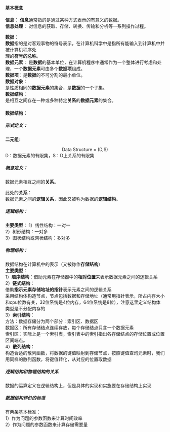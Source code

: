 #### 基本概念

**信息**：
**信息**通常指的是通过某种方式表示的有意义的数据。  
**信息处理**：
对信息的获取、存储、转换、传输和分析等一系列操作过程。 

**数据**：  
**数据**指的是对客观事物的符号表示，在计算机科学中是指所有能输入到计算机中并被计算机程序处  
理的**符号的总称**。    
**数据元素**： 
是**数据**的基本单位，在计算机程序中通常作为一个整体进行考虑和处理，一个**数据元素**可由多个**数据项**组成。  
**数据项**：是**数据**的不可分割的最小单位。  
**数据对象**：  
是性质相同的**数据元素**的集合，是**数据**的一个子集。  
**数据结构**：  
是相互之间存在一种或多种特定**关系**的**数据元素**的集合。  

#### 数据结构：  
##### 形式定义：  
  **二元组**:
<center>Data Structure = (D,S)  </center>  
D：数据元素的有限集，S：D上关系的有限集

##### 概念定义：   
数据元素相互之间的**关系**。  

此处的**关系**：  
数据元素之间的**逻辑关系**，因此又被称为数据的**逻辑结构**。  

##### 逻辑结构： 
**主要类型**：
1）线性结构：一对一  
2）树形结构：一对多  
3）图状结构或网状结构：多对多  


##### 物理结构：
数据结构在计算机中的表示（又被称作**存储结构**）  
**主要类型**：  
1）**顺序结构**：借助元素在存储器中的**相对位置**来表示数据元素之间的逻辑关系  
2）**链式结构**：  
借助**指示元素存储地址的指针**表示元素之间的逻辑关系  
采用结构体构造节点，节点包括数据和存储地址（通常用指针表示，所占内存大小和cpu位数有关，32位系统是4位内存，64位系统是8位），注意这里定义结构体类型是不分配内存的  
3）**索引结构**：  
方法：数据存储分为两个部分：索引区、数据区  
数据区：所有存储结点连续存放，每个存储结点只含一个数据元素  
索引区：实际上是一个索引表，索引表中的索引指出各存储结点的存储位置或位置区间端点。  
4）**散列结构**：  
构造合适的散列函数，将数据的键值映射到存储节点，按照键值查询元素时，我们用同样的散列函数，将键值转化，从对应的位置取数据  

##### 逻辑结构和物理结构的关系  
数据的运算定义在逻辑结构上，但是具体的实现和实施要在存储结构上实现  

##### 数据结构评价的标准  
有两条基本标准：  
1）作为问题的参数函数来计算时间效率  
2）作为问题的参数函数来计算存储需要量  























